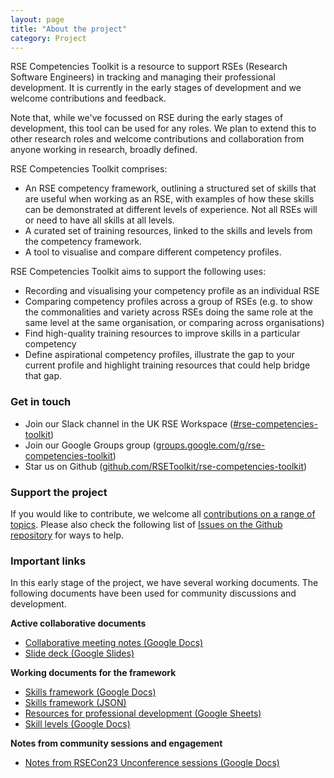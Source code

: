 ```yaml
---
layout: page
title: "About the project"
category: Project
---
```

RSE Competencies Toolkit is a resource to support RSEs (Research Software Engineers) in tracking and managing their professional development. It is currently in the early stages of development and we welcome contributions and feedback.

Note that, while we've focussed on RSE during the early stages of development, this tool can be used for any roles. We plan to extend this to other research roles and welcome contributions and collaboration from anyone working in research, broadly defined.

RSE Competencies Toolkit comprises:

* An RSE competency framework, outlining a structured set of skills that are useful when working as an RSE, with examples of how these skills can be demonstrated at different levels of experience. Not all RSEs will or need to have all skills at all levels.
* A curated set of training resources, linked to the skills and levels from the competency framework.
* A tool to visualise and compare different competency profiles.

RSE Competencies Toolkit aims to support the following uses:

* Recording and visualising your competency profile as an individual RSE
* Comparing competency profiles across a group of RSEs (e.g. to show the commonalities and variety across RSEs doing the same role at the same level at the same organisation, or comparing across organisations)
* Find high-quality training resources to improve skills in a particular competency
* Define aspirational competency profiles, illustrate the gap to your current profile and highlight training resources that could help bridge that gap.

### Get in touch

* Join our Slack channel in the UK RSE Workspace ([#rse-competencies-toolkit](https://ukrse.slack.com/archives/C05CY0YFWEL))
* Join our Google Groups group ([groups.google.com/g/rse-competencies-toolkit](https://groups.google.com/g/rse-competencies-toolkit))
* Star us on Github ([github.com/RSEToolkit/rse-competencies-toolkit](https://github.com/RSEToolkit/rse-competencies-toolkit/issues))

### Support the project

If you would like to contribute, we welcome all [contributions on a range of topics](https://github.com/RSEToolkit/rse-competencies-toolkit/tree/main#support-needed). Please also check the following list of [Issues on the Github repository](https://github.com/RSEToolkit/rse-competencies-toolkit/issues) for ways to help.

### Important links

In this early stage of the project, we have several working documents. The following documents have been used for community discussions and development.

**Active collaborative documents**

* [Collaborative meeting notes (Google Docs)](https://docs.google.com/document/d/1D1RhtnZ9CTTkSaornYE3l3I1JAqZfEWiiW8nADV9kEw/edit?usp=sharing)
* [Slide deck (Google Slides)](https://docs.google.com/presentation/d/10jG8FYFAyKD8FI_MNo9RTqFUHg4A9e5jB_iHpA_Ut3A/edit?usp=sharing)

**Working documents for the framework**

* [Skills framework (Google Docs)](https://docs.google.com/spreadsheets/d/1M8f9luJrc3w4rz4lD-cEpJUfi6qigh9PBk7Fm5sq_jQ/edit?usp=sharing)
* [Skills framework (JSON)](https://github.com/RSEToolkit/rse-competencies-toolkit/blob/main/_data/skills.json)
* [Resources for professional development (Google Sheets)](https://docs.google.com/spreadsheets/d/1bHagH4hibAlPJ1inuaZMu-0tmNtjXoJeVPzGFwwWh0U/edit?usp=sharing)
* [Skill levels (Google Docs)](https://docs.google.com/document/d/1syrY4gyaAcNuONK0ANUiHgHcbJ3P9RoqSjy57AjUsuM/edit#heading=h.nlkwx70wrmf)

**Notes from community sessions and engagement**

* [Notes from RSECon23 Unconference sessions (Google Docs)](https://docs.google.com/document/d/1BTShiFZ7tYu5TcYa5xb5WGoxL_CD69qSVX_h1qrsuG8/edit?usp=sharing)
